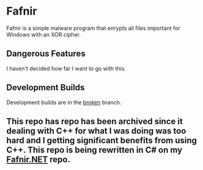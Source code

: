 # Fafnir
Fafnir is a simple malware program that enrypts all files important for Windows with an XOR cipher.

## Dangerous Features
I haven't decided how far I want to go with this.

## Development Builds
Development builds are in the [broken](https://github.com/MechaDragonX/Fafnir/tree/broken) branch.

## This repo has repo has been archived since it dealing with C++ for what I was doing was too hard and I getting significant benefits from using C++. This repo is being rewritten in C# on my [Fafnir.NET](https://github.com/MechaDragonX/Fafnir.NET) repo.